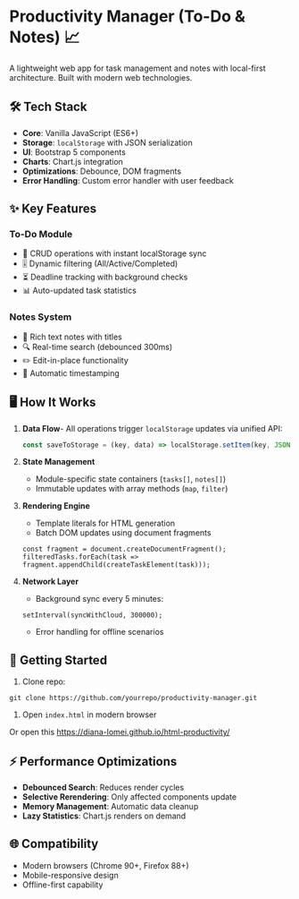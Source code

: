 # Productivity Manager (To-Do & Notes) 📈

A lightweight web app for task management and notes with local-first architecture. Built with modern web technologies.

## 🛠️ Tech Stack
- **Core**: Vanilla JavaScript (ES6+)
- **Storage**: `localStorage` with JSON serialization
- **UI**: Bootstrap 5 components
- **Charts**: Chart.js integration
- **Optimizations**: Debounce, DOM fragments
- **Error Handling**: Custom error handler with user feedback

## ✨ Key Features
### To-Do Module
- 📌 CRUD operations with instant localStorage sync
- 🎚️ Dynamic filtering (All/Active/Completed)
- ⏳ Deadline tracking with background checks
- 📊 Auto-updated task statistics

### Notes System
- 📝 Rich text notes with titles
- 🔍 Real-time search (debounced 300ms)
- ✏️ Edit-in-place functionality
- 📅 Automatic timestamping

## 🖥️ How It Works
1. **Data Flow**- All operations trigger `localStorage` updates via unified API:
   ```js
   const saveToStorage = (key, data) => localStorage.setItem(key, JSON.stringify(data));`

1. **State Management**
    - Module-specific state containers (`tasks[]`, `notes[]`)
    - Immutable updates with array methods (`map`, `filter`)
2. **Rendering Engine**
    - Template literals for HTML generation
    - Batch DOM updates using document fragments
    
    
    
    ```
    const fragment = document.createDocumentFragment();
    filteredTasks.forEach(task => fragment.appendChild(createTaskElement(task)));
    ```
    
3. **Network Layer**
    - Background sync every 5 minutes:
  
    
    ```
    setInterval(syncWithCloud, 300000);
    ```
    
    - Error handling for offline scenarios

## 🚀 Getting Started

1. Clone repo:


```
git clone https://github.com/yourrepo/productivity-manager.git
```

1. Open `index.html` in modern browser

Or open this https://diana-lomei.github.io/html-productivity/

## ⚡ Performance Optimizations

- **Debounced Search**: Reduces render cycles
- **Selective Rerendering**: Only affected components update
- **Memory Management**: Automatic data cleanup
- **Lazy Statistics**: Chart.js renders on demand

## 🌐 Compatibility

- Modern browsers (Chrome 90+, Firefox 88+)
- Mobile-responsive design
- Offline-first capability

